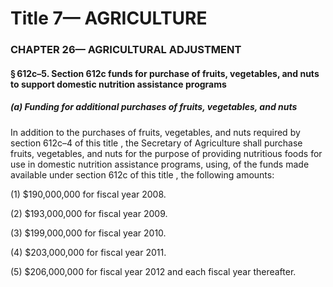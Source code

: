 
# Title 7— AGRICULTURE
### CHAPTER 26— AGRICULTURAL ADJUSTMENT
#### § 612c–5. Section 612c funds for purchase of fruits, vegetables, and nuts to support domestic nutrition assistance programs
##### (a) Funding for additional purchases of fruits, vegetables, and nuts

In addition to the purchases of fruits, vegetables, and nuts required by section 612c–4 of this title , the Secretary of Agriculture shall purchase fruits, vegetables, and nuts for the purpose of providing nutritious foods for use in domestic nutrition assistance programs, using, of the funds made available under section 612c of this title , the following amounts:

(1) $190,000,000 for fiscal year 2008.

(2) $193,000,000 for fiscal year 2009.

(3) $199,000,000 for fiscal year 2010.

(4) $203,000,000 for fiscal year 2011.

(5) $206,000,000 for fiscal year 2012 and each fiscal year thereafter.
